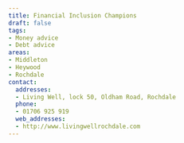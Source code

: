 ```yaml
---
title: Financial Inclusion Champions
draft: false
tags:
- Money advice
- Debt advice
areas:
- Middleton
- Heywood
- Rochdale
contact:
  addresses:
  - Living Well, lock 50, Oldham Road, Rochdale
  phone:
  - 01706 925 919
  web_addresses:
  - http://www.livingwellrochdale.com
---
```


